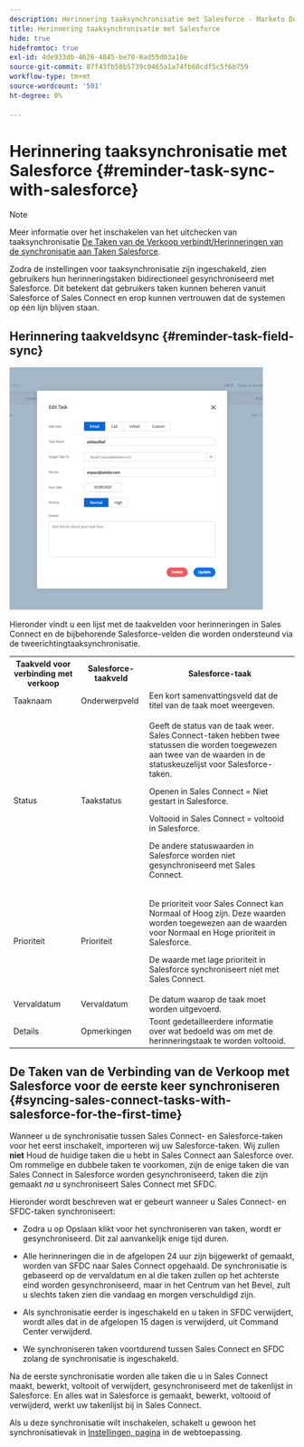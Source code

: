 ```yaml
---
description: Herinnering taaksynchronisatie met Salesforce - Marketo Docs - Productdocumentatie
title: Herinnering taaksynchronisatie met Salesforce
hide: true
hidefromtoc: true
exl-id: 4de933db-4626-4845-be70-8ad55d03a18e
source-git-commit: 87f43fb58b5739c0465a1a74fb60cdf5c5f6b759
workflow-type: tm+mt
source-wordcount: '501'
ht-degree: 0%

---
```


# Herinnering taaksynchronisatie met Salesforce {#reminder-task-sync-with-salesforce}

>[!NOTE]
>
>Meer informatie over het inschakelen van het uitchecken van taaksynchronisatie [De Taken van de Verkoop verbindt/Herinneringen van de synchronisatie aan Taken Salesforce](/help/marketo/product-docs/marketo-sales-connect/crm/salesforce-integration/salesforce-sync-settings.md#sync-sales-connect-tasks-reminders-to-salesforce-tasks).

Zodra de instellingen voor taaksynchronisatie zijn ingeschakeld, zien gebruikers hun herinneringstaken bidirectioneel gesynchroniseerd met Salesforce. Dit betekent dat gebruikers taken kunnen beheren vanuit Salesforce of Sales Connect en erop kunnen vertrouwen dat de systemen op één lijn blijven staan.

## Herinnering taakveldsync {#reminder-task-field-sync}

![](assets/reminder-task-sync-with-salesforce-1.png)

Hieronder vindt u een lijst met de taakvelden voor herinneringen in Sales Connect en de bijbehorende Salesforce-velden die worden ondersteund via de tweerichtingtaaksynchronisatie.

<table>
 <tr>
  <th>Taakveld voor verbinding met verkoop</th>
  <th>Salesforce-taakveld</th>
  <th>Salesforce-taak</th>
 </tr>
 <tr>
  <td>Taaknaam</td>
  <td>Onderwerpveld</td>
  <td>Een kort samenvattingsveld dat de titel van de taak moet weergeven.</td>
 </tr>
 <tr>
  <td>Status</td>
  <td>Taakstatus</td>
  <td><p>Geeft de status van de taak weer. Sales Connect-taken hebben twee statussen die worden toegewezen aan twee van de waarden in de statuskeuzelijst voor Salesforce-taken.</p>
  <p>Openen in Sales Connect = Niet gestart in Salesforce.</p>
  <p>Voltooid in Sales Connect = voltooid in Salesforce.</p>
  <p>De andere statuswaarden in Salesforce worden niet gesynchroniseerd met Sales Connect.</p></td>
 </tr>
 <tr>
  <td>Prioriteit</td>
  <td>Prioriteit</td>
  <td><p>De prioriteit voor Sales Connect kan Normaal of Hoog zijn. Deze waarden worden toegewezen aan de waarden voor Normaal en Hoge prioriteit in Salesforce.</p>
  <p>De waarde met lage prioriteit in Salesforce synchroniseert niet met Sales Connect.</p></td>
 </tr>
 <tr>
  <td>Vervaldatum</td>
  <td>Vervaldatum</td>
  <td>De datum waarop de taak moet worden uitgevoerd.</td>
 </tr>
 <tr>
  <td>Details</td>
  <td>Opmerkingen</td>
  <td>Toont gedetailleerdere informatie over wat bedoeld was om met de herinneringstaak te worden voltooid.</td>
 </tr>
</table>

## De Taken van de Verbinding van de Verkoop met Salesforce voor de eerste keer synchroniseren {#syncing-sales-connect-tasks-with-salesforce-for-the-first-time}

Wanneer u de synchronisatie tussen Sales Connect- en Salesforce-taken voor het eerst inschakelt, importeren wij uw Salesforce-taken. Wij zullen **niet** Houd de huidige taken die u hebt in Sales Connect aan Salesforce over. Om rommelige en dubbele taken te voorkomen, zijn de enige taken die van Sales Connect in Salesforce worden gesynchroniseerd, taken die zijn gemaakt *na* u synchroniseert Sales Connect met SFDC.

Hieronder wordt beschreven wat er gebeurt wanneer u Sales Connect- en SFDC-taken synchroniseert:

* Zodra u op Opslaan klikt voor het synchroniseren van taken, wordt er gesynchroniseerd. Dit zal aanvankelijk enige tijd duren.

* Alle herinneringen die in de afgelopen 24 uur zijn bijgewerkt of gemaakt, worden van SFDC naar Sales Connect opgehaald. De synchronisatie is gebaseerd op de vervaldatum en al die taken zullen op het achterste eind worden gesynchroniseerd, maar in het Centrum van het Bevel, zult u slechts taken zien die vandaag en morgen verschuldigd zijn.

* Als synchronisatie eerder is ingeschakeld en u taken in SFDC verwijdert, wordt alles dat in de afgelopen 15 dagen is verwijderd, uit Command Center verwijderd.

* We synchroniseren taken voortdurend tussen Sales Connect en SFDC zolang de synchronisatie is ingeschakeld.

Na de eerste synchronisatie worden alle taken die u in Sales Connect maakt, bewerkt, voltooit of verwijdert, gesynchroniseerd met de takenlijst in Salesforce. En alles wat in Salesforce is gemaakt, bewerkt, voltooid of verwijderd, werkt uw takenlijst bij in Sales Connect.

Als u deze synchronisatie wilt inschakelen, schakelt u gewoon het synchronisatievak in [Instellingen, pagina](https://toutapp.com/login) in de webtoepassing.
